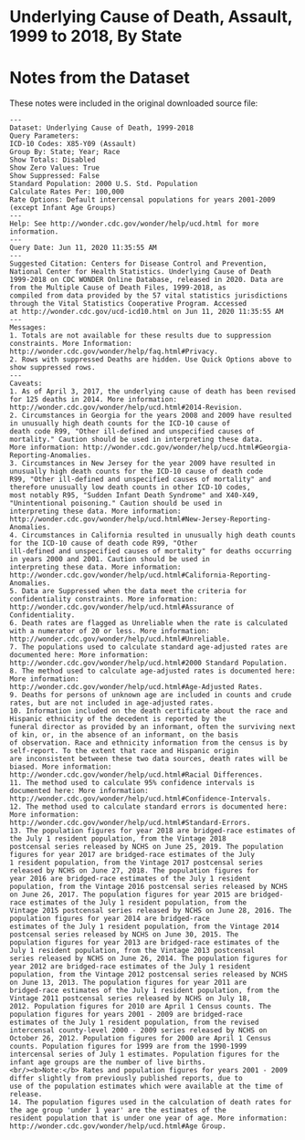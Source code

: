 # Underlying Cause of Death, Assault, 1999 to 2018, By State


# Notes from the Dataset

These notes were included in the original downloaded source file: 

    ---
    Dataset: Underlying Cause of Death, 1999-2018
    Query Parameters:
    ICD-10 Codes: X85-Y09 (Assault)
    Group By: State; Year; Race
    Show Totals: Disabled
    Show Zero Values: True
    Show Suppressed: False
    Standard Population: 2000 U.S. Std. Population
    Calculate Rates Per: 100,000
    Rate Options: Default intercensal populations for years 2001-2009 (except Infant Age Groups)
    ---
    Help: See http://wonder.cdc.gov/wonder/help/ucd.html for more information.
    ---
    Query Date: Jun 11, 2020 11:35:55 AM
    ---
    Suggested Citation: Centers for Disease Control and Prevention, National Center for Health Statistics. Underlying Cause of Death
    1999-2018 on CDC WONDER Online Database, released in 2020. Data are from the Multiple Cause of Death Files, 1999-2018, as
    compiled from data provided by the 57 vital statistics jurisdictions through the Vital Statistics Cooperative Program. Accessed
    at http://wonder.cdc.gov/ucd-icd10.html on Jun 11, 2020 11:35:55 AM
    ---
    Messages:
    1. Totals are not available for these results due to suppression constraints. More Information:
    http://wonder.cdc.gov/wonder/help/faq.html#Privacy.
    2. Rows with suppressed Deaths are hidden. Use Quick Options above to show suppressed rows.
    ---
    Caveats:
    1. As of April 3, 2017, the underlying cause of death has been revised for 125 deaths in 2014. More information:
    http://wonder.cdc.gov/wonder/help/ucd.html#2014-Revision.
    2. Circumstances in Georgia for the years 2008 and 2009 have resulted in unusually high death counts for the ICD-10 cause of
    death code R99, "Other ill-defined and unspecified causes of mortality." Caution should be used in interpreting these data.
    More information: http://wonder.cdc.gov/wonder/help/ucd.html#Georgia-Reporting-Anomalies.
    3. Circumstances in New Jersey for the year 2009 have resulted in unusually high death counts for the ICD-10 cause of death code
    R99, "Other ill-defined and unspecified causes of mortality" and therefore unusually low death counts in other ICD-10 codes,
    most notably R95, "Sudden Infant Death Syndrome" and X40-X49, "Unintentional poisoning." Caution should be used in
    interpreting these data. More information: http://wonder.cdc.gov/wonder/help/ucd.html#New-Jersey-Reporting-Anomalies.
    4. Circumstances in California resulted in unusually high death counts for the ICD-10 cause of death code R99, "Other
    ill-defined and unspecified causes of mortality" for deaths occurring in years 2000 and 2001. Caution should be used in
    interpreting these data. More information: http://wonder.cdc.gov/wonder/help/ucd.html#California-Reporting-Anomalies.
    5. Data are Suppressed when the data meet the criteria for confidentiality constraints. More information:
    http://wonder.cdc.gov/wonder/help/ucd.html#Assurance of Confidentiality.
    6. Death rates are flagged as Unreliable when the rate is calculated with a numerator of 20 or less. More information:
    http://wonder.cdc.gov/wonder/help/ucd.html#Unreliable.
    7. The populations used to calculate standard age-adjusted rates are documented here: More information:
    http://wonder.cdc.gov/wonder/help/ucd.html#2000 Standard Population.
    8. The method used to calculate age-adjusted rates is documented here: More information:
    http://wonder.cdc.gov/wonder/help/ucd.html#Age-Adjusted Rates.
    9. Deaths for persons of unknown age are included in counts and crude rates, but are not included in age-adjusted rates.
    10. Information included on the death certificate about the race and Hispanic ethnicity of the decedent is reported by the
    funeral director as provided by an informant, often the surviving next of kin, or, in the absence of an informant, on the basis
    of observation. Race and ethnicity information from the census is by self-report. To the extent that race and Hispanic origin
    are inconsistent between these two data sources, death rates will be biased. More information:
    http://wonder.cdc.gov/wonder/help/ucd.html#Racial Differences.
    11. The method used to calculate 95% confidence intervals is documented here: More information:
    http://wonder.cdc.gov/wonder/help/ucd.html#Confidence-Intervals.
    12. The method used to calculate standard errors is documented here: More information:
    http://wonder.cdc.gov/wonder/help/ucd.html#Standard-Errors.
    13. The population figures for year 2018 are bridged-race estimates of the July 1 resident population, from the Vintage 2018
    postcensal series released by NCHS on June 25, 2019. The population figures for year 2017 are bridged-race estimates of the July
    1 resident population, from the Vintage 2017 postcensal series released by NCHS on June 27, 2018. The population figures for
    year 2016 are bridged-race estimates of the July 1 resident population, from the Vintage 2016 postcensal series released by NCHS
    on June 26, 2017. The population figures for year 2015 are bridged-race estimates of the July 1 resident population, from the
    Vintage 2015 postcensal series released by NCHS on June 28, 2016. The population figures for year 2014 are bridged-race
    estimates of the July 1 resident population, from the Vintage 2014 postcensal series released by NCHS on June 30, 2015. The
    population figures for year 2013 are bridged-race estimates of the July 1 resident population, from the Vintage 2013 postcensal
    series released by NCHS on June 26, 2014. The population figures for year 2012 are bridged-race estimates of the July 1 resident
    population, from the Vintage 2012 postcensal series released by NCHS on June 13, 2013. The population figures for year 2011 are
    bridged-race estimates of the July 1 resident population, from the Vintage 2011 postcensal series released by NCHS on July 18,
    2012. Population figures for 2010 are April 1 Census counts. The population figures for years 2001 - 2009 are bridged-race
    estimates of the July 1 resident population, from the revised intercensal county-level 2000 - 2009 series released by NCHS on
    October 26, 2012. Population figures for 2000 are April 1 Census counts. Population figures for 1999 are from the 1990-1999
    intercensal series of July 1 estimates. Population figures for the infant age groups are the number of live births.
    <br/><b>Note:</b> Rates and population figures for years 2001 - 2009 differ slightly from previously published reports, due to
    use of the population estimates which were available at the time of release.
    14. The population figures used in the calculation of death rates for the age group 'under 1 year' are the estimates of the
    resident population that is under one year of age. More information: http://wonder.cdc.gov/wonder/help/ucd.html#Age Group.


